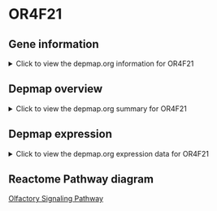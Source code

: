 <h1>OR4F21</h1>

<h2>Gene information</h2>
<details>
  <summary>Click to view the depmap.org information for OR4F21</summary>
  <iframe src="https://depmap.org/portal/gene/OR4F21?tab=about" style="border:none;width:100%;height:800px"></iframe>
</details>

<h2>Depmap overview</h2>
<details>
  <summary>Click to view the depmap.org summary for OR4F21</summary>
  <iframe src="https://depmap.org/portal/gene/OR4F21?tab=overview" style="border:none;width:100%;height:800px"></iframe>
</details>

<h2>Depmap expression</h2>
<details>
  <summary>Click to view the depmap.org expression data for OR4F21</summary>
  <iframe src="https://depmap.org/portal/gene/OR4F21?tab=characterization" style="border:none;width:100%;height:800px"></iframe>
</details>



<h2>Reactome Pathway diagram</h2>
<a href="https://reactome.org/PathwayBrowser/#/R-HSA-381753" target="_BLANK">Olfactory Signaling Pathway</a>



